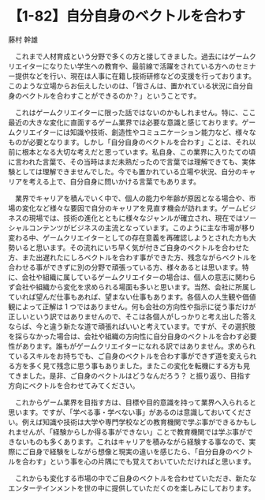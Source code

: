 # 【1-82】自分自身のベクトルを合わす

<div class="author">藤村 幹雄</div>

　これまで人材育成という分野で多くの方と接してきました。過去にはゲームクリエイターになりたい学生への教育や、最前線で活躍をされている方へのセミナー提供などを行い、現在は人事に在籍し技術研修などの支援を行っております。このような立場からお伝えしたいのは、「皆さんは、置かれている状況に自分自身のベクトルを合わすことができるのか？」ということです。

　これはゲームクリエイターに限った話ではないのかもしれません。特に、ここ最近の大きな変化に直面するゲーム業界では必要な意識と感じております。ゲームクリエイターには知識や技術、創造性やコミュニケーション能力など、様々なものが必要となります。しかし「自分自身のベクトルを合わす」ことは、それ以前に根本となる大切な考えだと思っています。私自身、この業界に入りたての頃に言われた言葉で、その当時はまだ未熟だったので言葉では理解できても、実体験としては理解できませんでした。今でも置かれている立場や状況、自分のキャリアを考える上で、自分自身に問いかける言葉でもあります。

　業界でキャリアを積んでいく中で、個人の能力や年齢が原因となる場合や、市場の変化など様々な要因で自分のキャリアを見直す機会が訪れます。ゲームビジネスの現場では、技術の進化とともに様々なジャンルが確立され、現在ではソーシャルコンテンツがビジネスの主流となっています。このように主な市場が移り変わる中、ゲームクリエイターとしての存在意義を再確認しようとされた方も大勢いると思います。その流れにいち早く気が付きご自身のベクトルを合わせた方、また出遅れたにしろベクトルを合わす事ができた方、残念ながらベクトルを合わせる事ができずに別の分野で頑張っている方、様々あるとは思います。特に、会社や組織に属しているゲームクリエイターの場合は、個人の意志に関わらず会社や組織から変化を求められる場面も多いと思います。当然、会社に所属していれば望んだ仕事もあれば、望まない仕事もあります。各個人の人生観や価値観によって正解は 1 つではありません。何も会社の方向性や指示に従う事だけが正しいという訳ではありませんので、そこは各個人がしっかりと考え出した答えならば、今と違う新たな道で頑張ればいいと考えています。ですが、その選択肢を採らなかった場合は、会社や組織の方向性に自分自身のベクトルを合わす必要性があります。誰もがゲームクリエイターになれる訳ではありません。求められているスキルをお持ちでも、ご自身のベクトルを合わす事ができず道を変えられる方を多く見て残念に思う事もありました。またこの変化を転機にする方も見てきました。是非、ご自身のベクトルはどうなんだろう？ と振り返り、目指す方向にベクトルを合わせてみてください。

　これからゲーム業界を目指す方は、目標や目的意識を持って業界へ入られると思います。ですが、「学べる事・学べない事」があるのは意識しておいてください。例えば知識や技術は大学や専門学校などの教育機関で学ぶ事ができるかもしれませんが、「経験からしか得る事ができない」ことで教育機関では学ぶ事ができないものも多くあります。これはキャリアを積みながら経験する事なので、実際にご自身で経験をしながら想像と現実の違いを感じたら、「自分自身のベクトルを合わす」という事を心の片隅にでも覚えておいていただければと思います。

　これからも変化する市場の中でご自身のベクトルを合わせていただき、新たなエンターテインメントを世の中に提供していただくのを楽しみにしております。
